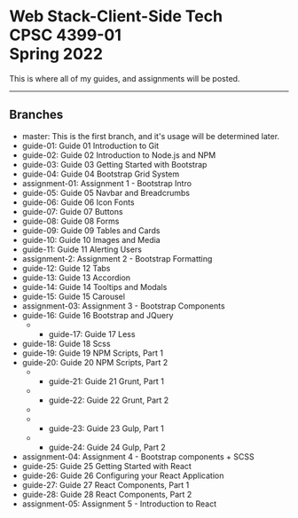# Web Stack-Client-Side Tech<br>CPSC 4399-01<br>Spring 2022

This is where all of my guides, and assignments will be posted.

***

## Branches

- master: This is the first branch, and it's usage will be determined later.
- guide-01: Guide 01 Introduction to Git
- guide-02: Guide 02 Introduction to Node.js and NPM
- guide-03: Guide 03 Getting Started with Bootstrap
- guide-04: Guide 04 Bootstrap Grid System
- assignment-01: Assignment 1 - Bootstrap Intro
- guide-05: Guide 05 Navbar and Breadcrumbs
- guide-06: Guide 06 Icon Fonts
- guide-07: Guide 07 Buttons
- guide-08: Guide 08 Forms
- guide-09: Guide 09 Tables and Cards
- guide-10: Guide 10 Images and Media
- guide-11: Guide 11 Alerting Users
- assignment-2: Assignment 2 - Bootstrap Formatting
- guide-12: Guide 12 Tabs
- guide-13: Guide 13 Accordion
- guide-14: Guide 14 Tooltips and Modals
- guide-15: Guide 15 Carousel
- assignment-03: Assignment 3 - Bootstrap Components
- guide-16: Guide 16 Bootstrap and JQuery
    - - guide-17: Guide 17 Less
- guide-18: Guide 18 Scss
- guide-19: Guide 19 NPM Scripts, Part 1
- guide-20: Guide 20 NPM Scripts, Part 2
    - - guide-21: Guide 21 Grunt, Part 1
    - - guide-22: Guide 22 Grunt, Part 2
    -
    - - guide-23: Guide 23 Gulp, Part 1
    - - guide-24: Guide 24 Gulp, Part 2
- assignment-04: Assignment 4 - Bootstrap components + SCSS
- guide-25: Guide 25 Getting Started with React
- guide-26: Guide 26 Configuring your React Application
- guide-27: Guide 27 React Components, Part 1
- guide-28: Guide 28 React Components, Part 2
- assignment-05: Assignment 5 - Introduction to React